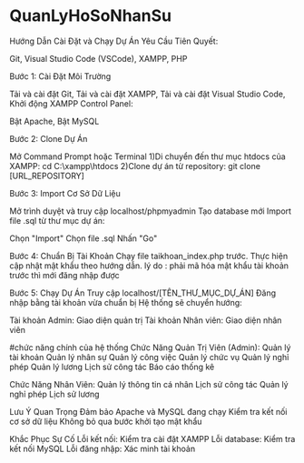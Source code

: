 # QuanLyHoSoNhanSu
Hướng Dẫn Cài Đặt và Chạy Dự Án
Yêu Cầu Tiên Quyết:

Git,
Visual Studio Code (VSCode),
XAMPP,
PHP


Bước 1: Cài Đặt Môi Trường

Tải và cài đặt Git,
Tải và cài đặt XAMPP,
Tải và cài đặt Visual Studio Code,
Khởi động XAMPP Control Panel:

Bật Apache,
Bật MySQL



Bước 2: Clone Dự Án

Mở Command Prompt hoặc Terminal
1)Di chuyển đến thư mục htdocs của XAMPP:
cd C:\xampp\htdocs
2)Clone dự án từ repository:
git clone [URL_REPOSITORY]

Bước 3: Import Cơ Sở Dữ Liệu

Mở trình duyệt và truy cập localhost/phpmyadmin
Tạo database mới
Import file .sql từ thư mục dự án:

Chọn "Import"
Chọn file .sql
Nhấn "Go"


Bước 4: Chuẩn Bị Tài Khoản
Chạy file taikhoan_index.php trước.
Thực hiện cập nhật mật khẩu theo hướng dẫn.
lý do : phải mã hóa mật khẩu tài khoản trước thì mới đăng nhập được

Bước 5: Chạy Dự Án
Truy cập localhost/[TÊN_THƯ_MỤC_DỰ_ÁN]
Đăng nhập bằng tài khoản vừa chuẩn bị
Hệ thống sẽ chuyển hướng:

Tài khoản Admin: Giao diện quản trị
Tài khoản Nhân viên: Giao diện nhân viên

#chức năng chính của hệ thống
Chức Năng Quản Trị Viên (Admin):
Quản lý tài khoản
Quản lý nhân sự
Quản lý công việc
Quản lý chức vụ
Quản lý nghỉ phép
Quản lý lương
Lịch sử công tác
Báo cáo thống kê

Chức Năng Nhân Viên:
Quản lý thông tin cá nhân
Lịch sử công tác
Quản lý nghỉ phép
Lịch sử lương

Lưu Ý Quan Trọng
Đảm bảo Apache và MySQL đang chạy
Kiểm tra kết nối cơ sở dữ liệu
Không bỏ qua bước khởi tạo mật khẩu

Khắc Phục Sự Cố
Lỗi kết nối: Kiểm tra cài đặt XAMPP
Lỗi database: Kiểm tra kết nối MySQL
Lỗi đăng nhập: Xác minh tài khoản
